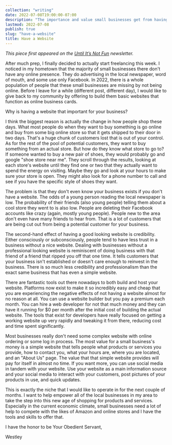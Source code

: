 ```yaml
---
collection: "writing"
date: 2022-07-08T19:00:00-07:00
description: "The importance and value small businesses get from having their own website."
lastmod: 2022-07-08
publish: true
slug: "have-a-website"
title: Have a Website
---
```


_This piece first appeared on the [Until It’s Not Fun](https://untilitsnotfun.com/posts/2022-07-08/) newsletter._

After much prep, I finally decided to actually start freelancing this week. I noticed in my hometown that the majority of small businesses there don't have any online presence. They do advertising in the local newspaper, word of mouth, and some use only Facebook. In 2022, there is a whole population of people that these small businesses are missing by not being online. Before I leave for a while (different post, different day), I would like to give back to my community by offering to build them basic websites that function as online business cards.

Why is having a website that important for your business?

I think the biggest reason is actually the change in how people shop these days. What most people do when they want to buy something is go online and buy from some big online store so that it gets shipped to their door in two days. That's a huge chunk of customers lost that is out of your control. As for the rest of the pool of potential customers, they want to buy something from an actual store. But how do they know what store to go to? If someone wanted to buy a new pair of shoes, they would probably go and google "shoe store near me". They scroll through the results, looking at each store's website until they find one or two that they actually want to spend the energy on visiting. Maybe they go and look at your hours to make sure your store is open. They might also look for a phone number to call and see if you have the specific style of shoes they want.

The problem is that they don't even know your business exists if you don't have a website. The odds of a young person reading the local newspaper is low. The probability of their friends (also young people) telling them about a cool store they went to is also low. People are deleting their Facebook accounts like crazy (again, mostly young people). People new to the area don't even have many friends to hear from. That is a lot of customers that are being cut out from being a potential customer for your business.

The second-hand effect of having a good looking website is credibility. Either consciously or subconsciously, people tend to have less trust in a business without a nice website. Dealing with businesses without a professional looking website is reminiscent of doing business with that friend of a friend that ripped you off that one time. It tells customers that your business isn't established or doesn't care enough to reinvest in the business. There is so much less credibility and professionalism than the exact same business that has even a simple website.

There are fantastic tools out there nowadays to both build and host your website. Platforms now exist to make it so incredibly easy and cheap that you are experiencing the negative effects of not having a website almost for no reason at all. You can use a website builder but you pay a premium each month. You can hire a web developer for not that much money and they can have it running for $0 per month after the initial cost of building the actual website. The tools that exist for developers have really focused on getting a working website up very rapidly and tweaking it from there, reducing cost and time spent significantly.

Most businesses really don't need some complex website with online ordering or some log in process. The most value for a small business's money is a simple website that tells people what products or services you provide, how to contact you, what your hours are, where you are located, and an "About Us" page. The value that that simple website provides will pay for itself in almost no time. If you want more, you can use social media in tandem with your website. Use your website as a main information source and your social media to interact with your customers, post pictures of your products in use, and quick updates.

This is exactly the niche that I would like to operate in for the next couple of months. I want to help empower all of the local businesses in my area to take the step into this new age of shopping for products and services. Especially in the current economic climate, small businesses need a lot of help to compete with the likes of Amazon and online stores and I have the tools and skills to offer that.

I have the honor to be Your Obedient Servant,

Westley
